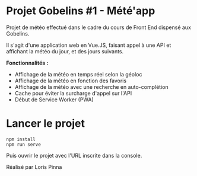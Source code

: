 # Projet Gobelins #1 - Mété'app
Projet de météo effectué dans le cadre du cours de Front End dispensé aux Gobelins. 

Il s'agit d'une application web en Vue.JS, faisant appel à une API et affichant la météo du jour, et des jours suivants.

**Fonctionnalités :** 
- Affichage de la météo en temps réel selon la géoloc
- Affichage de la météo en fonction des favoris 
- Affichage de la météo avec une recherche en auto-complétion
- Cache pour éviter la surcharge d'appel sur l'API 
- Début de Service Worker (PWA) 

# Lancer le projet

```
npm install
npm run serve 
```

Puis ouvrir le projet avec l'URL inscrite dans la console. 

 
 


Réalisé par Loris Pinna
